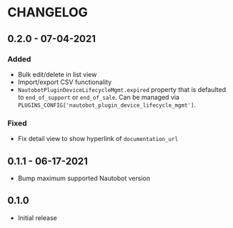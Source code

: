 # CHANGELOG

## 0.2.0 - 07-04-2021

### Added

- Bulk edit/delete in list view
- Import/export CSV functionality
- `NautobotPluginDeviceLifecycleMgmt.expired` property that is defaulted to `end_of_support` or `end_of_sale`. Can be managed via `PLUGINS_CONFIG['nautobot_plugin_device_lifecycle_mgmt']`.

### Fixed

- Fix detail view to show hyperlink of `documentation_url`

## 0.1.1 - 06-17-2021

- Bump maximum supported Nautobot version

## 0.1.0

- Initial release
